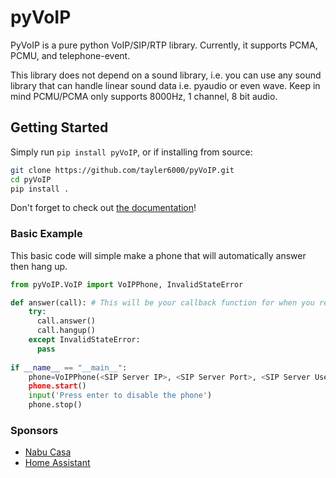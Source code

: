 # pyVoIP
PyVoIP is a pure python VoIP/SIP/RTP library.  Currently, it supports PCMA, PCMU, and telephone-event.

This library does not depend on a sound library, i.e. you can use any sound library that can handle linear sound data i.e. pyaudio or even wave.  Keep in mind PCMU/PCMA only supports 8000Hz, 1 channel, 8 bit audio.

## Getting Started
Simply run `pip install pyVoIP`, or if installing from source:

```bash
git clone https://github.com/tayler6000/pyVoIP.git
cd pyVoIP
pip install .
```

Don't forget to check out [the documentation](https://pyvoip.readthedocs.io/)!

### Basic Example
This basic code will simple make a phone that will automatically answer then hang up.

```python
from pyVoIP.VoIP import VoIPPhone, InvalidStateError

def answer(call): # This will be your callback function for when you receive a phone call.
    try:
      call.answer()
      call.hangup()
    except InvalidStateError:
      pass
  
if __name__ == "__main__":
    phone=VoIPPhone(<SIP Server IP>, <SIP Server Port>, <SIP Server Username>, <SIP Server Password>, callCallback=answer, myIP=<Your computer's local IP>, sipPort=<Port to use for SIP (int, default 5060)>, rtpPortLow=<low end of the RTP Port Range>, rtpPortHigh=<high end of the RTP Port Range>)
    phone.start()
    input('Press enter to disable the phone')
    phone.stop()
```

### Sponsors

- [Nabu Casa](https://www.nabucasa.com/)
- [Home Assistant](https://www.home-assistant.io/)
